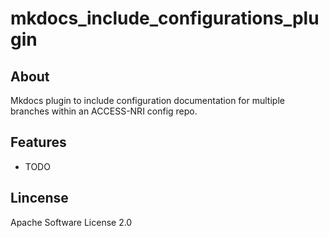 # mkdocs_include_configurations_plugin

## About
Mkdocs plugin to include configuration documentation for multiple branches within an ACCESS-NRI config repo.

## Features

* TODO

## Lincense
Apache Software License 2.0